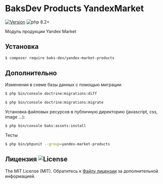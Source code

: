 # BaksDev Products YandexMarket

[![Version](https://img.shields.io/badge/version-7.0.22-blue)](https://github.com/baks-dev/yandex-market-products/releases)
![php 8.2+](https://img.shields.io/badge/php-min%208.1-red.svg)

Модуль продукции Yandex Market

## Установка

``` bash
$ composer require baks-dev/yandex-market-products
```

## Дополнительно

Изменения в схеме базы данных с помощью миграции

``` bash
$ php bin/console doctrine:migrations:diff

$ php bin/console doctrine:migrations:migrate
```

Установка файловых ресурсов в публичную директорию (javascript, css, image ...):

``` bash
$ php bin/console baks:assets:install
```

Тесты

``` bash
$ php bin/phpunit --group=yandex-market-products
```

## Лицензия ![License](https://img.shields.io/badge/MIT-green)

The MIT License (MIT). Обратитесь к [Файлу лицензии](LICENSE.md) за дополнительной информацией.

